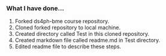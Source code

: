 ### What I have done...

1. Forked ds4ph-bme course repository. 
2. Cloned forked repository to local machine.
3. Created directory called Test in this cloned repository.
4. Created markdown file called readme.md in Test directory.
5. Edited readme file to describe these steps.